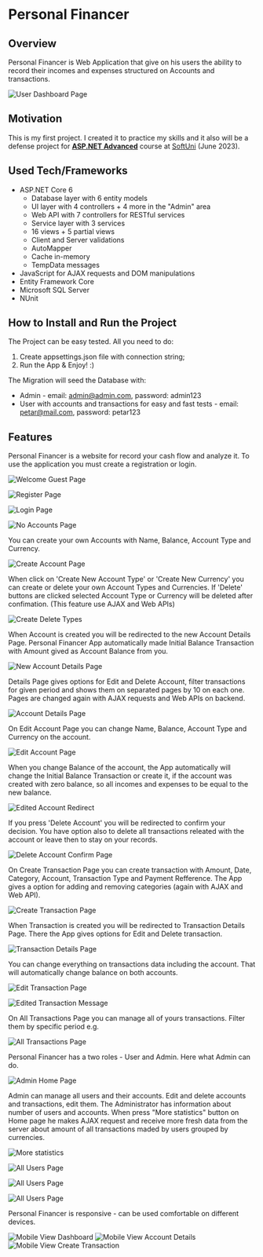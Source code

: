 # Personal Financer

## Overview
Personal Financer is Web Application that give on his users the ability to record their incomes and expenses structured on Accounts and transactions.

![User Dashboard Page](./Screenshots/user-dashboard-page.jpeg)

## Motivation
This is my first project. I created it to practice my skills and it also will be a defense project for [**ASP.NET Advanced**](https://softuni.bg/trainings/4107/asp-net-advanced-june-2023) course at [SoftUni](https://softuni.bg/ "SoftUni") (June 2023).

## Used Tech/Frameworks
- ASP.NET Core 6
    - Database layer with 6 entity models
    - UI layer with 4 controllers + 4 more in the "Admin" area
    - Web API with 7 controllers for RESTful services
    - Service layer with 3 services
    - 16 views + 5 partial views
    - Client and Server validations 
    - AutoMapper
    - Cache in-memory
    - TempData messages
- JavaScript for AJAX requests and DOM manipulations
- Entity Framework Core
- Microsoft SQL Server
- NUnit

## How to Install and Run the Project
The Project can be easy tested. All you need to do:
1. Create appsettings.json file with connection string;
3. Run the App & Enjoy! :)

The Migration will seed the Database with: 
- Admin - email: admin@admin.com, password: admin123
- User with accounts and transactions for easy and fast tests - email: petar@mail.com, password: petar123

## Features
Personal Financer is a website for record your cash flow and analyze it. To use the application you must create a registration or login.

![Welcome Guest Page](./Screenshots/welcome-page.jpeg)

![Register Page](./Screenshots/register-page.jpeg)

![Login Page](./Screenshots/login-page.jpeg)

![No Accounts Page](./Screenshots/home-page-no-accounts.jpeg)

You can create your own Accounts with Name, Balance, Account Type and Currency.

![Create Account Page](./Screenshots/create-account-page.jpeg)

When click on 'Create New Account Type' or 'Create New Currency' you can create or delete your own Account Types and Currencies. If 'Delete' buttons are clicked selected Account Type or Currency will be deleted after confimation. (This feature use AJAX and Web APIs)

![Create Delete Types](./Screenshots/create-delete-account-type-or-currency.jpeg)

When Account is created you will be redirected to the new Account Details Page. Personal Financer App automatically made Initial Balance Transaction with Amount gived as Account Balance from you.

![New Account Details Page](./Screenshots/new-account-page.jpeg)

Details Page gives options for Edit and Delete Account, filter transactions for given period and shows them on separated pages by 10 on each one. Pages are changed again with AJAX requests and Web APIs on backend.

![Account Details Page](./Screenshots/account-details-page.jpeg)

On Edit Account Page you can change Name, Balance, Account Type and Currency on the account. 

![Edit Account Page](./Screenshots/edit-account-page.jpeg)

When you change Balance of the account, the App automatically will change the Initial Balance Transaction or create it, if the account was created with zero balance, so all incomes and expenses to be equal to the new balance.

![Edited Account Redirect](./Screenshots/edited-account-message.jpeg)

If you press 'Delete Account' you will be redirected to confirm your decision. You have option also to delete all transactions releated with the account or leave then to stay on your records.

![Delete Account Confirm Page](./Screenshots/confirm-delete-account-page.jpeg)

On Create Transaction Page you can create transaction with Amount, Date, Category, Account, Transaction Type and Payment Refference.
The App gives a option for adding and removing categories (again with AJAX and Web API).

![Create Transaction Page](./Screenshots/create-transaction-page.jpeg)

When Transaction is created you will be redirected to Transaction Details Page. There the App gives options for Edit and Delete transaction.

![Transaction Details Page](./Screenshots/transaction-details-page.jpeg)

You can change everything on transactions data including the account. That will automatically change balance on both accounts.

![Edit Transaction Page](./Screenshots/edit-transaction-page.jpeg)

![Edited Transaction Message](./Screenshots/edited-transaction-message.jpeg)

On All Transactions Page you can manage all of yours transactions. Filter them by specific period e.g.

![All Transactions Page](./Screenshots/all-transactions-page.jpeg)

Personal Financer has a two roles - User and Admin.
Here what Admin can do.

![Admin Home Page](./Screenshots/admin-homepage.jpeg)

Admin can manage all users and their accounts. Edit and delete accounts and transactions, edit them. The Administrator has information about number of users and accounts. When press "More statistics" button on Home page he makes AJAX request and receive more fresh data from the server about amount of all transactions maded by users grouped by currencies.

![More statistics](./Screenshots/admin-more-statistics.jpeg)

![All Users Page](./Screenshots/all-users-page.jpeg)

![All Users Page](./Screenshots/all-accounts-page.jpeg)

![All Users Page](./Screenshots/user-details-page.jpeg)

Personal Financer is responsive - can be used comfortable on different devices.

![Mobile View Dashboard](./Screenshots/mobile-view-dashboard.jpeg)
![Mobile View Account Details](./Screenshots/mobile-view-account-details.jpeg)
![Mobile View Create Transaction](./Screenshots/mobile-view-create-transaction.jpeg)